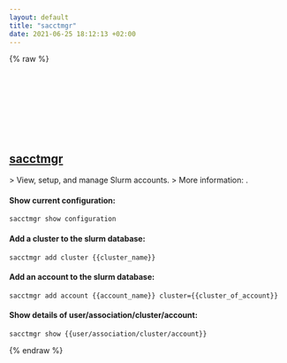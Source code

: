 ```yaml
---
layout: default
title: "sacctmgr"
date: 2021-06-25 18:12:13 +02:00
---
```

{% raw %}
<h2 id="sacctmgr">
  <a href="/en/linux/sacctmgr.html">sacctmgr</a> <a href="#sacctmgr"><svg class="icon">
    <use href="/assets/images/unicode_sprite.svg#link" />
  </svg></a>
</h2>
> View, setup, and manage Slurm accounts.
> More information: <https://slurm.schedmd.com/sacctmgr.html>.

#### Show current configuration:
```shell
sacctmgr show configuration
```
#### Add a cluster to the slurm database:
```shell
sacctmgr add cluster {{cluster_name}}
```
#### Add an account to the slurm database:
```shell
sacctmgr add account {{account_name}} cluster={{cluster_of_account}}
```
#### Show details of user/association/cluster/account:
```shell
sacctmgr show {{user/association/cluster/account}}
```
{% endraw %}